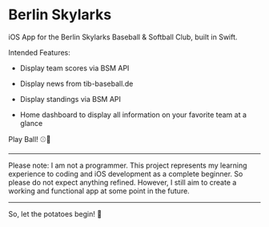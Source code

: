 # Berlin Skylarks
iOS App for the Berlin Skylarks Baseball &amp; Softball Club, built in Swift.

Intended Features:

* Display team scores via BSM API

* Display news from tib-baseball.de

* Display standings via BSM API

* Home dashboard to display all information on your favorite team at a glance

Play Ball! ⚾️🥎

______

Please note: I am not a programmer. This project represents my learning experience to coding and iOS development as a complete beginner. So please do not expect anything refined. However, I still aim to create a working and functional app at some point in the future.
______


So, let the potatoes begin! 🥔
